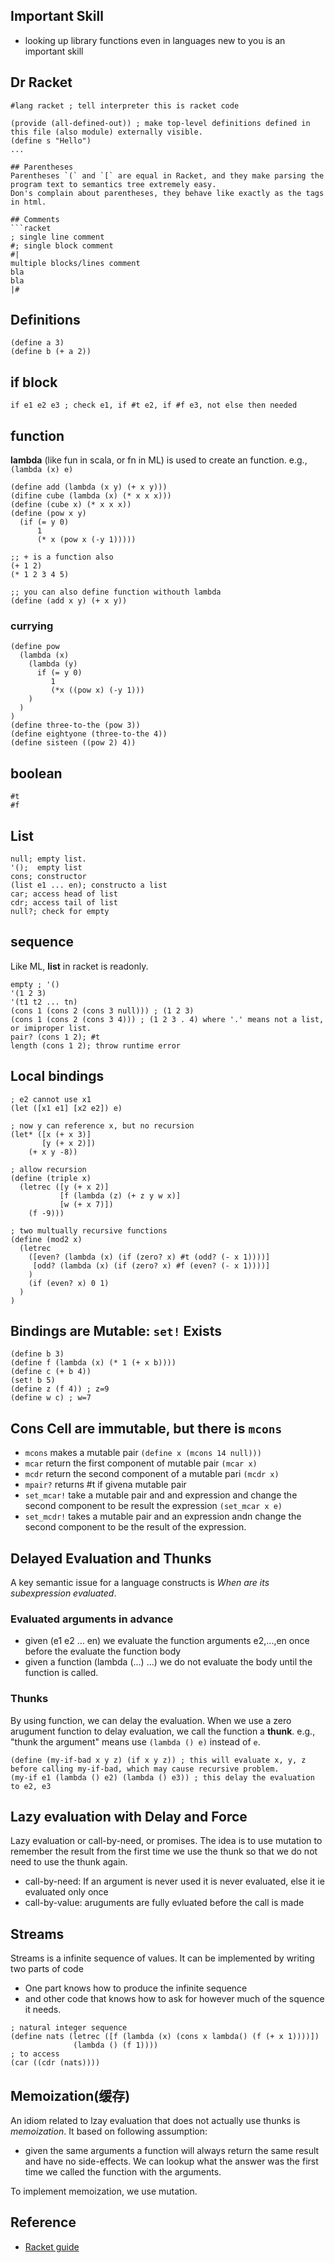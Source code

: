 ## Important Skill
* looking up library functions even in languages new to you is an important skill

## Dr Racket
``` racket
#lang racket ; tell interpreter this is racket code

(provide (all-defined-out)) ; make top-level definitions defined in this file (also module) externally visible.
(define s "Hello")
...

## Parentheses
Parentheses `(` and `[` are equal in Racket, and they make parsing the program text to semantics tree extremely easy.
Don's complain about parentheses, they behave like exactly as the tags in html.

## Comments
```racket
; single line comment
#; single block comment
#|
multiple blocks/lines comment
bla
bla
|#
```
## Definitions
```racket
(define a 3)
(define b (+ a 2))
```

## if block
```racket
if e1 e2 e3 ; check e1, if #t e2, if #f e3, not else then needed
```

## function
**lambda** (like fun in scala, or fn in ML) is used to create an function. e.g., `(lambda (x) e)`
```racket
(define add (lambda (x y) (+ x y)))
(difine cube (lambda (x) (* x x x)))
(define (cube x) (* x x x))
(define (pow x y)
  (if (= y 0)
      1
      (* x (pow x (-y 1)))))

;; + is a function also
(+ 1 2)
(* 1 2 3 4 5)

;; you can also define function withouth lambda
(define (add x y) (+ x y))
```
### currying
```racket
(define pow
  (lambda (x)
    (lambda (y)
      if (= y 0)
         1
         (*x ((pow x) (-y 1)))
    )
  )
)
(define three-to-the (pow 3))
(define eightyone (three-to-the 4))
(define sisteen ((pow 2) 4))
```

## boolean
```racket
#t
#f
```

## List
```racket
null; empty list. 
'();  empty list
cons; constructor
(list e1 ... en); constructo a list
car; access head of list
cdr; access tail of list
null?; check for empty
```

## sequence
Like ML, **list** in racket is readonly.
```racket
empty ; '()
'(1 2 3)
'(t1 t2 ... tn)
(cons 1 (cons 2 (cons 3 null))) ; (1 2 3)
(cons 1 (cons 2 (cons 3 4))) ; (1 2 3 . 4) where '.' means not a list, or imiproper list.
pair? (cons 1 2); #t
length (cons 1 2); throw runtime error
```

## Local bindings
```racket
; e2 cannot use x1
(let ([x1 e1] [x2 e2]) e)

; now y can reference x, but no recursion
(let* ([x (+ x 3)]
       [y (+ x 2)])
    (+ x y -8))

; allow recursion
(define (triple x)
  (letrec ([y (+ x 2)]
           [f (lambda (z) (+ z y w x)]
           [w (+ x 7)])
    (f -9)))

; two multually recursive functions    
(define (mod2 x)
  (letrec
    ([even? (lambda (x) (if (zero? x) #t (odd? (- x 1))))]
     [odd? (lambda (x) (if (zero? x) #f (even? (- x 1))))]
    )
    (if (even? x) 0 1)
  )
)
```

## Bindings are Mutable: `set!` Exists
```racket
(define b 3)
(define f (lambda (x) (* 1 (+ x b))))
(define c (+ b 4))
(set! b 5)
(define z (f 4)) ; z=9
(define w c) ; w=7
```

## Cons Cell are immutable, but there is `mcons`
* `mcons` makes a mutable pair `(define x (mcons 14 null)))`
* `mcar` return the first component of mutable pair `(mcar x)`
* `mcdr` return the second component of a mutable pari `(mcdr x)`
* `mpair?` returns #t if givena mutable pair
* `set_mcar!` take a mutable pair and and expression and change the second component to be result the expression `(set_mcar x e)`
* `set_mcdr!` takes a mutable pair and an expression andn change the second component to be the result of the expression.

## Delayed Evaluation and Thunks
A key semantic issue for a language constructs is *When are its subexpression evaluated*.

### Evaluated arguments in advance
* given (e1 e2 ... en) we evaluate the function arguments e2,...,en once before the evaluate the function body 
* given a function (lambda (...) ...) we do not evaluate the body until the function is called.

### Thunks
By using function, we can delay the evaluation. When we use a zero arugument function to delay evaluation, we call the function a **thunk**. e.g., "thunk the argument" means use `(lambda () e)` instead of `e`.
```racket
(define (my-if-bad x y z) (if x y z)) ; this will evaluate x, y, z before calling my-if-bad, which may cause recursive problem.
(my-if e1 (lambda () e2) (lambda () e3)) ; this delay the evaluation to e2, e3
```

## Lazy evaluation with Delay and Force
Lazy evaluation or call-by-need, or promises. The idea is to use mutation to remember the result from the first time we use the thunk so that we do not need to use the thunk again.

* call-by-need: If an argument is never used it is never evaluated, else it ie evaluated only once
* call-by-value: aruguments are fully evluated before the call is made

## Streams
Streams is a infinite sequence of values. It can be implemented by writing two parts of code
* One part knows how to produce the infinite sequence 
* and other code that knows how to ask for however much of the squence it needs.
```racket
; natural integer sequence
(define nats (letrec ([f (lambda (x) (cons x lambda() (f (+ x 1))))])
              (lambda () (f 1))))
; to access
(car ((cdr (nats))))
```

## Memoization(缓存)
An idiom related to lzay evaluation that does not actually use thunks is *memoization*. It based on following assumption:
* given the same arguments a function will always return the same result and have no side-effects.
We can lookup what the answer was the first time we called the function with the arguments. 

To implement memoization, we use mutation. 
 
## Reference
* [Racket guide](http://docs.racket-lang.org/guide)
